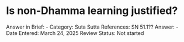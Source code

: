 # Is non-Dhamma learning justified?

Answer in Brief: -
 Category: Suta
Sutta References: SN 51.1??
Answer: -
Date Entered: March 24, 2025
Review Status: Not started